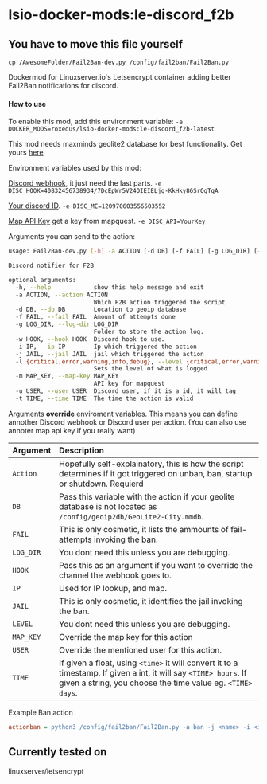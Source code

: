 # lsio-docker-mods:le-discord_f2b

## You have to move this file yourself

`cp /AwesomeFolder/Fail2Ban-dev.py /config/fail2ban/Fail2Ban.py`

Dockermod for Linuxserver.io's Letsencrypt container adding better Fail2Ban notifications for discord.

#### How to use

To enable this mod, add this environment variable:
```-e DOCKER_MODS=roxedus/lsio-docker-mods:le-discord_f2b-latest```

This mod needs maxminds geolite2 database for best functionality. Get yours [here](https://dev.maxmind.com/geoip/geoip2/geolite2/)

Environment variables used by this mod:

[Discord webhook](https://support.discordapp.com/hc/en-us/articles/228383668-Intro-to-Webhooks), it just need the last parts. ```-e DISC_HOOK=40832456738934/7DcEpWr5V24OIEIELjg-KkHky86SrOgTqA```

[Your discord ID](https://support.discordapp.com/hc/en-us/articles/206346498-Where-can-I-find-my-User-Server-Message-ID-). ```-e DISC_ME=120970603556503552```

[Map API Key](https://developer.mapquest.com/) get a key from mapquest. ```-e DISC_API=YourKey```

Arguments you can send to the action:

```bash
usage: Fail2Ban-dev.py [-h] -a ACTION [-d DB] [-f FAIL] [-g LOG_DIR] [-w HOOK] [-i IP] [-j JAIL] [-l {critical,error,warning,info,debug}] [-m MAP_KEY] [-u USER] [-t TIME]

Discord notifier for F2B

optional arguments:
  -h, --help            show this help message and exit
  -a ACTION, --action ACTION
                        Which F2B action triggered the script
  -d DB, --db DB        Location to geoip database
  -f FAIL, --fail FAIL  Amount of attempts done
  -g LOG_DIR, --log-dir LOG_DIR
                        Folder to store the action log.
  -w HOOK, --hook HOOK  Discord hook to use.
  -i IP, --ip IP        Ip which triggered the action
  -j JAIL, --jail JAIL  jail which triggered the action
  -l {critical,error,warning,info,debug}, --level {critical,error,warning,info,debug}
                        Sets the level of what is logged
  -m MAP_KEY, --map-key MAP_KEY
                        API key for mapquest
  -u USER, --user USER  Discord user, if it is a id, it will tag
  -t TIME, --time TIME  The time the action is valid
  ```

Arguments **override** enviroment variables. This means you can define annother Discord webhook or Discord user per action. (You can also use annoter map api key if  you really want)

| __Argument__ | __Description__ |
| --- | :--- |
|`Action` | Hopefully self-explainatory, this is how the script determines if it got triggered on unban, ban, startup or shutdown. Requierd|
|`DB` | Pass this variable with the action if your geolite database is not located as `/config/geoip2db/GeoLite2-City.mmdb`.|
|`FAIL` | This is only cosmetic, it lists the ammounts of fail-attempts invoking the ban.|
|`LOG_DIR` | You dont need this unless you are debugging.|
|`HOOK` | Pass this as an argument if you want to override the channel the webhook goes to.|
|`IP` | Used for IP lookup, and map.|
|`JAIL` | This is only cosmetic, it identifies the jail invoking the ban.|
|`LEVEL` | You dont need this unless you are debugging.|
|`MAP_KEY` | Override the map key for this action|
|`USER` | Override the mentioned user for this action.|
|`TIME` | If given a float, using `<time>` it will convert it to a timestamp. If given a int, it will say `<TIME> hours`. If given a string, you choose the time value eg. `<TIME> days`.|

Example Ban action

```ini
actionban = python3 /config/fail2ban/Fail2Ban.py -a ban -j <name> -i <ip> -t <time> -f <failures> -d /config/geoip2/GeoLite2-City.mmdb
```

## Currently tested on

linuxserver/letsencrypt
